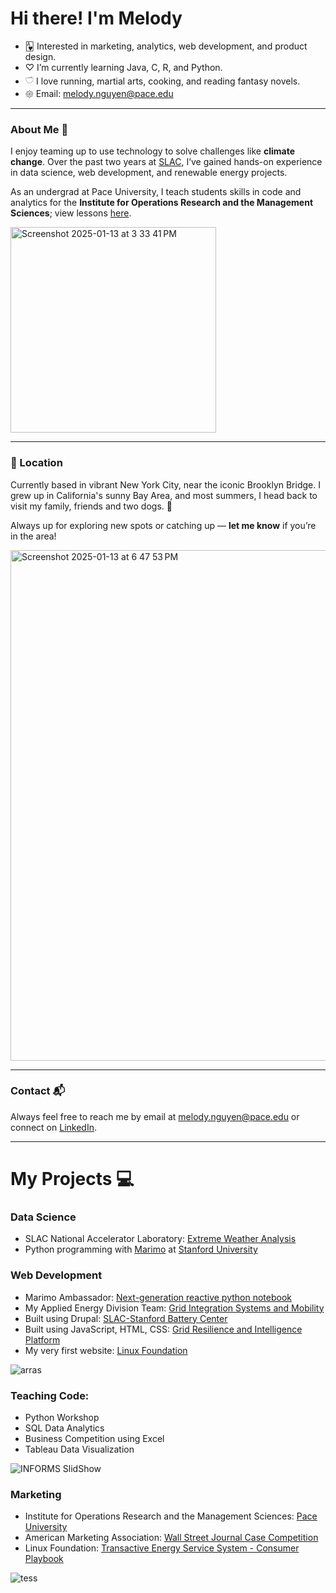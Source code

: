 # Hi there! I'm Melody

- 🂱 Interested in marketing, analytics, web development, and product design.
- ♡ I’m currently learning Java, C, R, and Python.
- 𓎩 I love running, martial arts, cooking, and reading fantasy novels.
- 𑁍 Email: melody.nguyen@pace.edu

____________________________________________________________________________________

### About Me 🧸

I enjoy teaming up to use technology to solve challenges like **climate change**. Over the past two years at [SLAC](https://www6.slac.stanford.edu/), I’ve gained hands-on experience in data science, web development, and renewable energy projects. 

As an undergrad at Pace University, I teach students skills in code and analytics for the **Institute for Operations Research and the Management Sciences**; view lessons [here]().

<img width="329" alt="Screenshot 2025-01-13 at 3 33 41 PM" src="https://github.com/user-attachments/assets/71c9dee8-e606-48f7-b92d-17f8779441a0" />



____________________________________________________________________________________

### 📍 Location
Currently based in vibrant New York City, near the iconic Brooklyn Bridge. 
I grew up in California's sunny Bay Area, and most summers, I head back to visit my family, friends and two dogs. 🐾 

Always up for exploring new spots or catching up — **let me know** if you’re in the area!
  
<img width="817" alt="Screenshot 2025-01-13 at 6 47 53 PM" src="https://github.com/user-attachments/assets/b9788bff-85f0-4550-af88-0f1ea9eb0b24" />


_______________________________________

### Contact 📬

Always feel free to reach me by email at melody.nguyen@pace.edu or connect on [LinkedIn](https://www.linkedin.com/in/melodyxnguyen/).


____________________________________________________________________________________

# My Projects 💻

### Data Science 
- SLAC National Accelerator Laboratory: [Extreme Weather Analysis](https://github.com/user-attachments/files/18403394/ResearchReport.pdf)
- Python programming with [Marimo](https://marimo.io/) at [Stanford University](https://marimo.sites.stanford.edu/blog/data-visualization) 


### Web Development
- Marimo Ambassador: [Next-generation reactive python notebook](https://marimo.sites.stanford.edu/)
- My Applied Energy Division Team: [Grid Integration Systems and Mobility](https://gismo.slac.stanford.edu/)
- Built using Drupal: [SLAC-Stanford Battery Center](https://batterycenter.slac.stanford.edu/)
- Built using JavaScript, HTML, CSS: [Grid Resilience and Intelligence Platform](https://www.grip.energy/)
- My very first website: [Linux Foundation](https://www.arras.energy/)
  
![arras](https://github.com/user-attachments/assets/f30ea98a-eb8d-4d21-ad3f-b8e0db4dbca8)


### Teaching Code:
- Python Workshop
- SQL Data Analytics
- Business Competition using Excel
- Tableau Data Visualization

![INFORMS SlidShow](https://github.com/user-attachments/assets/7db472d1-238d-4b3a-95ec-6604350853de)



### Marketing
- Institute for Operations Research and the Management Sciences: [Pace University](https://www.instagram.com/informs_pace/) 
- American Marketing Association: [Wall Street Journal Case Competition](https://www.canva.com/design/DAFUr-YZt0I/reH7RhIx1Jf9DCKXKRvlHA/view?)
- Linux Foundation: [Transactive Energy Service System - Consumer Playbook](https://www.canva.com/design/DAFgsSLel8E/q1u12uTSfEgrS1q12E98cw/view?utm_content=DAFgsSLel8E&utm_campaign=designshare&utm_medium=link&utm_source=editor)

![tess](https://github.com/user-attachments/assets/f5eb26fc-c408-4f80-8a9d-230196c864e6)





